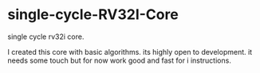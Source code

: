 # single-cycle-RV32I-Core
single cycle rv32i core.

I created this core with basic algorithms. its highly open to development. it needs some touch but for now work good and fast for i instructions.
